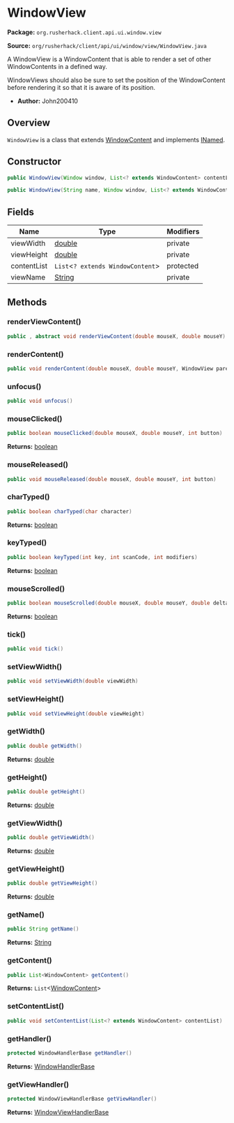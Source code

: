 # WindowView

**Package:** `org.rusherhack.client.api.ui.window.view`

**Source:** `org/rusherhack/client/api/ui/window/view/WindowView.java`

A WindowView is a WindowContent that is able to render a set of other WindowContents in a defined way.



WindowViews should also be sure to set the position of the WindowContent before rendering it so that it is aware of its position.
* **Author:** John200410



## Overview

`WindowView` is a class that extends [WindowContent](/client/api/ui/window/content/WindowContent.md) and implements [INamed](/core/interfaces/INamed.md).

## Constructor

```java
public WindowView(Window window, List<? extends WindowContent> contentList)
```

```java
public WindowView(String name, Window window, List<? extends WindowContent> contentList)
```

## Fields

| Name | Type | Modifiers |
|------|------|----------|
| viewWidth | [double](https://docs.oracle.com/en/java/javase/21/docs/api/java.base/java/lang/Double.html) | private |
| viewHeight | [double](https://docs.oracle.com/en/java/javase/21/docs/api/java.base/java/lang/Double.html) | private |
| contentList | `List`<`? extends WindowContent`> | protected |
| viewName | [String](https://docs.oracle.com/en/java/javase/21/docs/api/java.base/java/lang/String.html) | private |


## Methods

### renderViewContent()

```java
public , abstract void renderViewContent(double mouseX, double mouseY)
```

### renderContent()

```java
public void renderContent(double mouseX, double mouseY, WindowView parent)
```

### unfocus()

```java
public void unfocus()
```

### mouseClicked()

```java
public boolean mouseClicked(double mouseX, double mouseY, int button)
```

**Returns:** [boolean](https://docs.oracle.com/en/java/javase/21/docs/api/java.base/java/lang/Boolean.html)

### mouseReleased()

```java
public void mouseReleased(double mouseX, double mouseY, int button)
```

### charTyped()

```java
public boolean charTyped(char character)
```

**Returns:** [boolean](https://docs.oracle.com/en/java/javase/21/docs/api/java.base/java/lang/Boolean.html)

### keyTyped()

```java
public boolean keyTyped(int key, int scanCode, int modifiers)
```

**Returns:** [boolean](https://docs.oracle.com/en/java/javase/21/docs/api/java.base/java/lang/Boolean.html)

### mouseScrolled()

```java
public boolean mouseScrolled(double mouseX, double mouseY, double delta)
```

**Returns:** [boolean](https://docs.oracle.com/en/java/javase/21/docs/api/java.base/java/lang/Boolean.html)

### tick()

```java
public void tick()
```

### setViewWidth()

```java
public void setViewWidth(double viewWidth)
```

### setViewHeight()

```java
public void setViewHeight(double viewHeight)
```

### getWidth()

```java
public double getWidth()
```

**Returns:** [double](https://docs.oracle.com/en/java/javase/21/docs/api/java.base/java/lang/Double.html)

### getHeight()

```java
public double getHeight()
```

**Returns:** [double](https://docs.oracle.com/en/java/javase/21/docs/api/java.base/java/lang/Double.html)

### getViewWidth()

```java
public double getViewWidth()
```

**Returns:** [double](https://docs.oracle.com/en/java/javase/21/docs/api/java.base/java/lang/Double.html)

### getViewHeight()

```java
public double getViewHeight()
```

**Returns:** [double](https://docs.oracle.com/en/java/javase/21/docs/api/java.base/java/lang/Double.html)

### getName()

```java
public String getName()
```

**Returns:** [String](https://docs.oracle.com/en/java/javase/21/docs/api/java.base/java/lang/String.html)

### getContent()

```java
public List<WindowContent> getContent()
```

**Returns:** `List`<[WindowContent](/client/api/ui/window/content/WindowContent.md)>

### setContentList()

```java
public void setContentList(List<? extends WindowContent> contentList)
```

### getHandler()

```java
protected WindowHandlerBase getHandler()
```

**Returns:** [WindowHandlerBase](/client/api/ui/window/WindowHandlerBase.md)

### getViewHandler()

```java
protected WindowViewHandlerBase getViewHandler()
```

**Returns:** [WindowViewHandlerBase](/client/api/ui/window/WindowViewHandlerBase.md)

